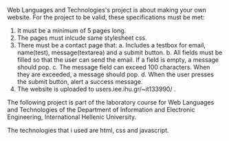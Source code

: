 Web Languages and Technologies's project is about making your own website. For the project to be valid, these specifications must be met:

1. It must be a minimum of 5 pages long.
2. The pages must inlcude same stylesheet css.
3. There must be a contact page that:
	a. Includes a testbox for email, name(test), message(textarea) and a submit button.
	b. All fields must be filled so that the user can send the email. If a field is empty, a message should pop. 
	c. The message field can exceed 100 characters. When they are exceeded, a message should pop.
	d. When the user presses the submit button, alert a success message.
5. The website is uploaded to users.iee.ihu.gr/~it133990/ .

The following project is part of the laboratory course for Web Languages and Technologies of the Department of Information and Electronic Engineering, International Hellenic University.

The technologies that i used are html, css and javascript.

